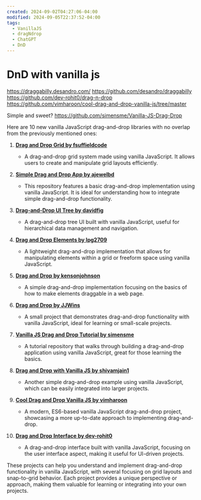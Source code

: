 ```yaml
---
created: 2024-09-02T04:27:06-04:00
modified: 2024-09-05T22:37:52-04:00
tags:
  - VanillaJS
  - dragNdrop
  - ChatGPT
  - DnD
---
```


# DnD with vanilla js

https://draggabilly.desandro.com/
https://github.com/desandro/draggabilly
https://github.com/dev-rohit0/drag-n-drop
https://github.com/vimharoon/cool-drag-and-drop-vanilla-js/tree/master

Simple and sweet?
https://github.com/simensme/Vanilla-JS-Drag-Drop

Here are 10 new vanilla JavaScript drag-and-drop libraries with no overlap from the previously mentioned ones:

1. **[Drag and Drop Grid by fsuffieldcode](https://github.com/fsuffieldcode/drag-drop-grid)**

   - A drag-and-drop grid system made using vanilla JavaScript. It allows users to create and manipulate grid layouts efficiently.

2. **[Simple Drag and Drop App by ajewelbd](https://github.com/ajewelbd/vanilla-js-drag-and-drop)**

   - This repository features a basic drag-and-drop implementation using vanilla JavaScript. It is ideal for understanding how to integrate simple drag-and-drop functionality.

3. **[Drag-and-Drop UI Tree by davidfig](https://github.com/davidfig/tree)**

   - A drag-and-drop tree UI built with vanilla JavaScript, useful for hierarchical data management and navigation.

4. **[Drag and Drop Elements by lpg2709](https://github.com/lpg2709/DragAndDropJS)**

   - A lightweight drag-and-drop implementation that allows for manipulating elements within a grid or freeform space using vanilla JavaScript.

5. **[Drag and Drop by kensonjohnson](https://github.com/kensonjohnson/vanilla-js-drag-and-drop)**

   - A simple drag-and-drop implementation focusing on the basics of how to make elements draggable in a web page.

6. **[Drag and Drop by JJWins](https://github.com/JJWins/drag-drop)**

   - A small project that demonstrates drag-and-drop functionality with vanilla JavaScript, ideal for learning or small-scale projects.

7. **[Vanilla JS Drag and Drop Tutorial by simensme](https://github.com/simensme/Vanilla-JS-Drag-Drop)**

   - A tutorial repository that walks through building a drag-and-drop application using vanilla JavaScript, great for those learning the basics.

8. **[Drag and Drop with Vanilla JS by shivamjain1](https://github.com/shivamjain1/Drag-Drop-JS)**

   - Another simple drag-and-drop example using vanilla JavaScript, which can be easily integrated into larger projects.

9. **[Cool Drag and Drop Vanilla JS by vimharoon](https://github.com/vimharoon/cool-drag-and-drop-vanilla-js)**

   - A modern, ES6-based vanilla JavaScript drag-and-drop project, showcasing a more up-to-date approach to implementing drag-and-drop.

10. **[Drag and Drop Interface by dev-rohit0](https://github.com/dev-rohit0/drag-n-drop)**
    - A drag-and-drop interface built with vanilla JavaScript, focusing on the user interface aspect, making it useful for UI-driven projects.

These projects can help you understand and implement drag-and-drop functionality in vanilla JavaScript, with several focusing on grid layouts and snap-to-grid behavior. Each project provides a unique perspective or approach, making them valuable for learning or integrating into your own projects.
